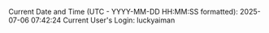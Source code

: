 Current Date and Time (UTC - YYYY-MM-DD HH:MM:SS formatted): 2025-07-06 07:42:24
Current User's Login: luckyaiman
